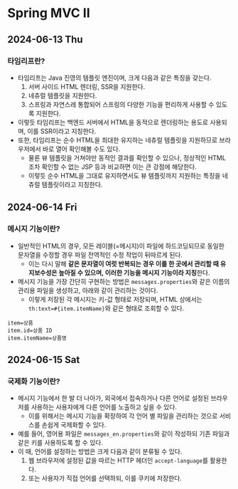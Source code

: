 # Spring MVC II
## 2024-06-13 Thu
### 타임리프란?
* 타임리프는 Java 진영의 템플릿 엔진이며, 크게 다음과 같은 특징을 갖는다.
  1. 서버 사이드 HTML 렌더링, SSR을 지원한다.
  2. 네츄럴 템플릿을 지원한다.
  3. 스프링과 자연스레 통합되어 스프링의 다양한 기능을 편리하게 사용할 수 있도록 지원한다.
* 이렇듯 타임리프는 백엔드 서버에서 HTML을 동적으로 렌더링하는 용도로 사용되며, 이를 SSR이라고 지칭한다.
* 또한, 타임리프는 순수 HTML을 최대한 유지하는 네츄럴 템플릿을 지원하므로 브라우저에서 바로 열어 확인해볼 수도 있다.
  * 물론 뷰 템플릿을 거쳐야만 동적인 결과를 확인할 수 있으나, 정상적인 HTML조차 확인할 수 없는 JSP 등과 비교하면 이는 큰 강점에 해당한다.
  * 이렇듯 순수 HTML을 그대로 유지하면서도 뷰 템플릿까지 지원하는 특징을 네츄럴 템플릿이라고 지칭한다.

## 2024-06-14 Fri
### 메시지 기능이란?
* 일반적인 HTML의 경우, 모든 레이블(=메시지)이 파일에 하드코딩되므로 동일한 문자열을 수정할 경우 파일 전역적인 수정 작업이 뒤따르게 된다.
  * 이는 다시 말해 **같은 문자열이 여럿 반복되는 경우 이를 한 곳에서 관리할 때 유지보수성은 높아질 수 있으며, 이러한 기능을 메시지 기능이라 지칭**한다.
* 메시지 기능을 가장 간단히 구현하는 방법은 `messages.properties`와 같은 이름의 관리용 파일을 생성하고, 아래와 같이 관리하는 것이다.
  * 이렇게 저장된 각 메시지는 키-값 형태로 저장되며, HTML 상에서는 `th:text=#{item.itemName}`와 같은 형태로 조회할 수 있다.
```properties
item=상품
item.id=상품 ID
item.itemName=상품명
```

## 2024-06-15 Sat
### 국제화 기능이란?
* 메시지 기능에서 한 발 더 나아가, 외국에서 접속하거나 다른 언어로 설정된 브라우저를 사용하는 사용자에게 다른 언어를 노출하고 싶을 수 있다.
  * 이를 위해서는 메시지 기능을 확장하여 각 언어 별 파일을 관리하는 것으로 서비스를 손쉽게 국제화할 수 있다.
* 예를 들어, 영어용 파일은 `messages_en.properties`와 같이 작성하되 기존 파일과 같은 키를 사용하도록 할 수 있다.
* 이 때, 언어를 설정하는 방법은 크게 다음과 같이 분류될 수 있다.
  1. 웹 브라우저에 설정된 값을 따르는 HTTP 헤더인 `accept-language`를 활용한다.
  2. 또는 사용자가 직접 언어를 선택하되, 이를 쿠키에 저장한다.